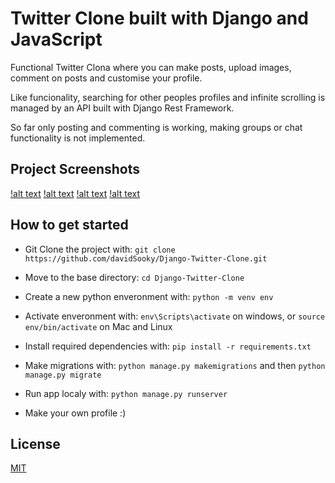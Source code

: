 # Twitter Clone built with Django and JavaScript
Functional Twitter Clona where you can make posts, upload images, comment on posts and customise your profile.

Like funcionality, searching for other peoples profiles and infinite scrolling is managed by an API built with Django Rest Framework.

So far only posting and commenting is working, making groups or chat functionality is not implemented.

## Project Screenshots
[!alt text](https://github.com/davidSooky/Django-Twitter-Clone/blob/master/static/images/demo.gif)
[!alt text](https://github.com/davidSooky/Django-Twitter-Clone/blob/master/static/images/main_page.jpeg)
[!alt text](https://github.com/davidSooky/Django-Twitter-Clone/blob/master/static/images/profile_page.jpeg)
[!alt text](https://github.com/davidSooky/Django-Twitter-Clone/blob/master/static/images/signup.jpeg)

## How to get started

- Git Clone the project with: ```git clone https://github.com/davidSooky/Django-Twitter-Clone.git```

- Move to the base directory: ```cd Django-Twitter-Clone```

- Create a new python enveronment with: ```python -m venv env```

- Activate enveronment with: ```env\Scripts\activate``` on windows, or ```source env/bin/activate``` on Mac and Linux

- Install required dependencies with: ```pip install -r requirements.txt```

- Make migrations with: ```python manage.py makemigrations``` and then ```python manage.py migrate```

- Run app localy with: ```python manage.py runserver```

- Make your own profile :)

## License
[MIT](https://choosealicense.com/licenses/mit/)